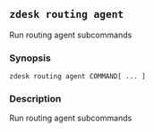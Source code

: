 ## `zdesk routing agent`

Run routing agent subcommands

### Synopsis

    zdesk routing agent COMMAND[ ... ]

### Description

Run routing agent subcommands

